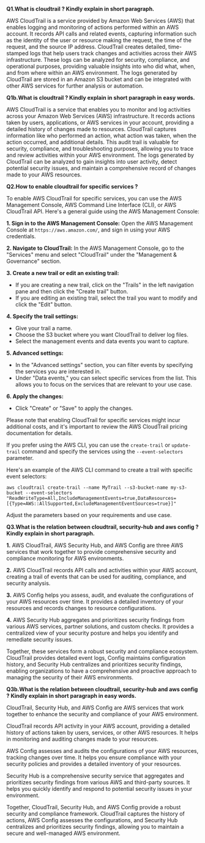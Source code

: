 **Q1.What is cloudtrail ? Kindly explain in short paragraph.**

AWS CloudTrail is a service provided by Amazon Web Services (AWS) that enables logging and monitoring of actions performed
within an AWS account. It records API calls and related events, capturing information such as the identity of the user or
resource making the request, the time of the request, and the source IP address. CloudTrail creates detailed, time-stamped
logs that help users track changes and activities across their AWS infrastructure. These logs can be analyzed for
security, compliance, and operational purposes, providing valuable insights into who did what, when, and from where within
an AWS environment. The logs generated by CloudTrail are stored in an Amazon S3 bucket and can be integrated with other AWS
services for further analysis or automation.



**Q1b.What is cloudtrail ? Kindly explain in short paragraph in easy words.**

AWS CloudTrail is a service that enables you to monitor and log activities across your Amazon Web Services (AWS) infrastructure.
It records actions taken by users, applications, or AWS services in your account, providing a detailed history of changes made to resources.
CloudTrail captures information like who performed an action, what action was taken, when the action occurred, and additional details.
This audit trail is valuable for security, compliance, and troubleshooting purposes, allowing you to trace and review activities within
your AWS environment. The logs generated by CloudTrail can be analyzed to gain insights into user activity, detect potential security issues, and
maintain a comprehensive record of changes made to your AWS resources.



**Q2.How to enable cloudtrail for specific services ?**

To enable AWS CloudTrail for specific services, you can use the AWS Management Console, AWS Command Line Interface (CLI), or AWS CloudTrail API.
Here's a general guide using the AWS Management Console:

**1. Sign in to the AWS Management Console:**
   Open the AWS Management Console at `https://aws.amazon.com/`, and sign in using your AWS credentials.

**2. Navigate to CloudTrail:**
   In the AWS Management Console, go to the "Services" menu and select "CloudTrail" under the "Management & Governance" section.

**3. Create a new trail or edit an existing trail:**
   - If you are creating a new trail, click on the "Trails" in the left navigation pane and then click the "Create trail" button.
   - If you are editing an existing trail, select the trail you want to modify and click the "Edit" button.

**4. Specify the trail settings:**
   - Give your trail a name.
   - Choose the S3 bucket where you want CloudTrail to deliver log files.
   - Select the management events and data events you want to capture.

**5. Advanced settings:**
   - In the "Advanced settings" section, you can filter events by specifying the services you are interested in.
   - Under "Data events," you can select specific services from the list. This allows you to focus on the services that are relevant to your use case.

**6. Apply the changes:**
   - Click "Create" or "Save" to apply the changes.

Please note that enabling CloudTrail for specific services might incur additional costs, and it's important to review the AWS CloudTrail pricing documentation for details.

If you prefer using the AWS CLI, you can use the `create-trail` or `update-trail` command and specify the services using the `--event-selectors` parameter.

Here's an example of the AWS CLI command to create a trail with specific event selectors:

`aws cloudtrail create-trail --name MyTrail --s3-bucket-name my-s3-bucket --event-selectors "ReadWriteType=All,IncludeManagementEvents=true,DataResources=[{Type=AWS::AllSupported,ExcludeManagementEventSources=true}]"`


Adjust the parameters based on your requirements and use case.



**Q3.What is the relation between cloudtrail, security-hub and aws config ? Kindly explain in short paragraph.**

**1.** AWS CloudTrail, AWS Security Hub, and AWS Config are three AWS services that work together to provide comprehensive security and compliance monitoring for AWS environments.

**2.** AWS CloudTrail records API calls and activities within your AWS account, creating a trail of events that can be used for auditing, compliance, and security analysis.

**3.** AWS Config helps you assess, audit, and evaluate the configurations of your AWS resources over time. It provides a detailed inventory of your resources and records changes to resource configurations.

**4.** AWS Security Hub aggregates and prioritizes security findings from various AWS services, partner solutions, and custom checks. It provides a centralized view of your security posture and helps you identify and remediate security issues.

Together, these services form a robust security and compliance ecosystem. CloudTrail provides detailed event logs, Config maintains configuration history, and Security Hub centralizes and prioritizes security findings, enabling organizations to have a comprehensive and proactive approach to managing the security of their AWS environments.



**Q3b.What is the relation between cloudtrail, security-hub and aws config ? Kindly explain in short paragraph in easy words.**

CloudTrail, Security Hub, and AWS Config are AWS services that work together to enhance the security and compliance of your AWS environment.

CloudTrail records API activity in your AWS account, providing a detailed history of actions taken by users, services, or other AWS resources. It helps in monitoring and auditing changes made to your resources.

AWS Config assesses and audits the configurations of your AWS resources, tracking changes over time. It helps you ensure compliance with your security policies and provides a detailed inventory of your resources.

Security Hub is a comprehensive security service that aggregates and prioritizes security findings from various AWS and third-party sources. It helps you quickly identify and respond to potential security issues in your environment.

Together, CloudTrail, Security Hub, and AWS Config provide a robust security and compliance framework. CloudTrail captures the history of actions, AWS Config assesses the configurations, and Security Hub centralizes and prioritizes security findings, allowing you to maintain a secure and well-managed AWS environment.
